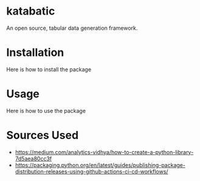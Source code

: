 # katabatic
An open source, tabular data generation framework.

# Installation

Here is how to install the package

# Usage

Here is how to use the package


# Sources Used
* https://medium.com/analytics-vidhya/how-to-create-a-python-library-7d5aea80cc3f
* https://packaging.python.org/en/latest/guides/publishing-package-distribution-releases-using-github-actions-ci-cd-workflows/
